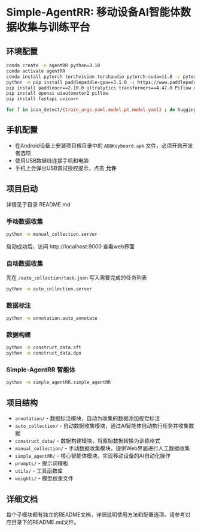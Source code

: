 # Simple-AgentRR: 移动设备AI智能体数据收集与训练平台

## 环境配置
```bash
conda create -n agentRR python=3.10
conda activate agentRR
conda install pytorch torchvision torchaudio pytorch-cuda=11.8 -c pytorch -c nvidia -y
python -m pip install paddlepaddle-gpu==3.1.0 -i https://www.paddlepaddle.org.cn/packages/stable/cu118/
pip install paddleocr==2.10.0 ultralytics transformers==4.47.0 Pillow opencv-python numpy scipy supervision langchain-openai langchain-core
pip install openai uiautomator2 pillow
pip install fastapi uvicorn

for f in icon_detect/{train_args.yaml,model.pt,model.yaml} ; do huggingface-cli download microsoft/OmniParser-v2.0 "$f" --local-dir weights; done
```

## 手机配置
- 在Android设备上安装项目根目录中的 `ADBKeyboard.apk` 文件，必须开启开发者选项
- 使用USB数据线连接手机和电脑
- 手机上会弹出USB调试授权提示，点击 **允许**

## 项目启动
详情见子目录 README.md

### 手动数据收集
```bash
python -m manual_collection.server
```
启动成功后，访问 http://localhost:9000 查看web界面

### 自动数据收集
先在 `/auto_collection/task.json` 写入需要完成的任务列表
```bash
python -m auto_collection.server
```

### 数据标注
```bash
python -m annotation.auto_annotate
```

### 数据构建
```bash
python -m construct_data.sft
python -m construct_data.dpo
```

### Simple-AgentRR 智能体
```bash
python -m simple_agentRR.simple_agentRR
```

## 项目结构

- `annotation/` - 数据标注模块，自动为收集的数据添加视觉标注
- `auto_collection/` - 自动数据收集模块，通过AI智能体自动执行任务并收集数据
- `construct_data/` - 数据构建模块，将原始数据转换为训练格式
- `manual_collection/` - 手动数据收集模块，提供Web界面进行人工数据收集
- `simple_agentRR/` - 核心智能体模块，实现移动设备的AI自动化操作
- `prompts/` - 提示词模板
- `utils/` - 工具函数库
- `weights/` - 模型权重文件

## 详细文档

每个子模块都有独立的README文档，详细说明使用方法和配置选项。请参考对应目录下的README.md文件。